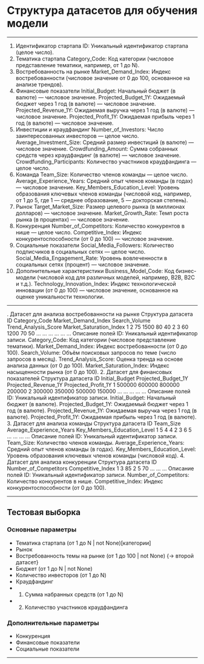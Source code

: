 # Структура датасетов для обучения модели 

---

1. Идентификатор стартапа
ID: Уникальный идентификатор стартапа (целое число).
2. Тематика стартапа
Category_Code: Код категории (числовое представление тематики, например, от 1 до N).
3. Востребованность на рынке
Market_Demand_Index: Индекс востребованности (числовое значение от 0 до 100, основанное на анализе трендов).
4. Финансовые показатели
Initial_Budget: Начальный бюджет (в валюте) — числовое значение.
Projected_Budget_1Y: Ожидаемый бюджет через 1 год (в валюте) — числовое значение.
Projected_Revenue_1Y: Ожидаемая выручка через 1 год (в валюте) — числовое значение.
Projected_Profit_1Y: Ожидаемая прибыль через 1 год (в валюте) — числовое значение.
5. Инвестиции и краудфандинг
Number_of_Investors: Число заинтересованных инвесторов — целое число.
Average_Investment_Size: Средний размер инвестиций (в валюте) — числовое значение.
Crowdfunding_Amount: Сумма собранных средств через краудфандинг (в валюте) — числовое значение.
Crowdfunding_Participants: Количество участников краудфандинга — целое число.
6. Команда
Team_Size: Количество членов команды — целое число.
Average_Experience_Years: Средний опыт членов команды (в годах) — числовое значение.
Key_Members_Education_Level: Уровень образования ключевых членов команды (числовой код, например, от 1 до 5, где 1 — среднее образование, 5 — докторская степень).
7. Рынок
Target_Market_Size: Размер целевого рынка (в миллионах долларов) — числовое значение.
Market_Growth_Rate: Темп роста рынка (в процентах) — числовое значение.
8. Конкуренция
Number_of_Competitors: Количество конкурентов в нише — целое число.
Competitive_Index: Индекс конкурентоспособности (от 0 до 100) — числовое значение.
9. Социальные показатели
Social_Media_Followers: Количество подписчиков в социальных сетях — целое число.
Social_Media_Engagement_Rate: Уровень вовлеченности в социальных сетях (процент) — числовое значение.
10. Дополнительные характеристики
Business_Model_Code: Код бизнес-модели (числовой код для различных моделей, например, B2B, B2C и т.д.).
Technology_Innovation_Index: Индекс технологической инновации (от 0 до 100) — числовое значение, основанное на оценке уникальности технологии.

---

. Датасет для анализа востребованности на рынке
Структура датасета
ID	Category_Code	Market_Demand_Index	Search_Volume	Trend_Analysis_Score	Market_Saturation_Index
1	2	75	1500	80	40
2	3	60	1200	70	50
...	...	...	...	...	...
Описание полей
ID: Уникальный идентификатор записи.
Category_Code: Код категории (числовое представление тематики).
Market_Demand_Index: Индекс востребованности (от 0 до 100).
Search_Volume: Объём поисковых запросов по теме (число запросов в месяц).
Trend_Analysis_Score: Оценка тренда на основе анализа данных (от 0 до 100).
Market_Saturation_Index: Индекс насыщенности рынка (от 0 до 100).
2. Датасет для финансовых показателей
Структура датасета
ID	Initial_Budget	Projected_Budget_1Y	Projected_Revenue_1Y	Projected_Profit_1Y
1	500000	600000	800000	200000
2	300000	350000	500000	150000
...	...	...	...	...
Описание полей
ID: Уникальный идентификатор записи.
Initial_Budget: Начальный бюджет (в валюте).
Projected_Budget_1Y: Ожидаемый бюджет через 1 год (в валюте).
Projected_Revenue_1Y: Ожидаемая выручка через 1 год (в валюте).
Projected_Profit_1Y: Ожидаемая прибыль через 1 год (в валюте).
3. Датасет для анализа команды
Структура датасета
ID	Team_Size	Average_Experience_Years	Key_Members_Education_Level
1	5	4	4
2	3	6	5
...	...	...	...
Описание полей
ID: Уникальный идентификатор записи.
Team_Size: Количество членов команды.
Average_Experience_Years: Средний опыт членов команды (в годах).
Key_Members_Education_Level: Уровень образования ключевых членов команды (числовой код).
4. Датасет для анализа конкуренции
Структура датасета
ID	Number_of_Competitors	Competitive_Index
1	3	85
2	5	70
...	...	...
Описание полей
ID: Уникальный идентификатор записи.
Number_of_Competitors: Количество конкурентов в нише.
Competitive_Index: Индекс конкурентоспособности (от 0 до 100).

---

## Тестовая выборка

### Основные параметры 

* Тематика стартапа (от 1 до N | not None)[категории]
* Рынок
* Востребованность темы на рынке (от 1 до 100 | not None) {-> второй датасет}
* Бюджет (от 1 до N | not None)
* Количество инвесторов (от 1 до N)
* Краудфандинг
* 1. Сумма набранных средств (от 1 до N)
* 2. Количество участников краудфандинга

### Дополнительные параметры

* Конкуренция
* Финансовые показатели
* Социальные показатели

---
